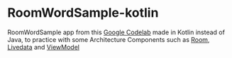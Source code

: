# RoomWordSample-kotlin
RoomWordSample app from this [Google Codelab](https://codelabs.developers.google.com/codelabs/android-room-with-a-view) made in Kotlin instead of Java, to practice with some Architecture Components such as [Room](https://developer.android.com/topic/libraries/architecture/room), [Livedata](https://developer.android.com/topic/libraries/architecture/livedata) and [ViewModel](https://developer.android.com/topic/libraries/architecture/viewmodel)
